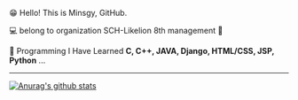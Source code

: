 😁 Hello! This is Minsgy, GitHub.  


💻 belong to organization  SCH-Likelion 8th management 🦁  


🤩 Programming I Have Learned **C, C++, JAVA, Django, HTML/CSS, JSP, Python** ...  




  
  
 

  

---


[![Anurag's github stats](https://github-readme-stats.vercel.app/api?username=minsgy&show_icons=true&theme=radical)](https://github.com/anuraghazra/github-readme-stats)
